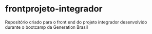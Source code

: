 # frontprojeto-integrador
Repositório criado para o front end do projeto integrador desenvolvido durante o bootcamp da Generation Brasil
